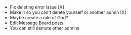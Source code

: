 - Fix deleting error issue [X]
- Make it so you can't delete yourself or another admin [X]
- Maybe create a role of God?
- Edit Message Board posts
- You can still demote other admins